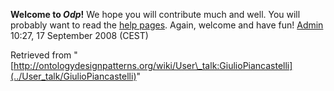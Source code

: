 __Welcome to _Odp_!__ We hope you will contribute much and well. 
You will probably want to read the [help pages](http://ontologydesignpatterns.org/wiki/Help:Contents "Help:Contents"). Again, welcome and have fun! [Admin](http://ontologydesignpatterns.org/wiki/index.php?title=User:Admin&action=edit&redlink=1 "User:Admin (not yet written)") 10:27, 17 September 2008 (CEST)





Retrieved from "[http://ontologydesignpatterns.org/wiki/User\_talk:GiulioPiancastelli](../User_talk/GiulioPiancastelli)"